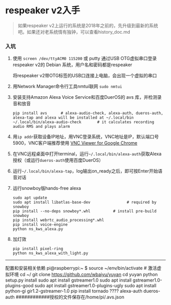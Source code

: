 respeaker v2入手
===============

>如果respeaker v2上运行的系统是2018年之前的，先升级到最新的系统吧。如果还对老系统情有独钟，可以查看history_doc.md

### 入坑
1. 使用 `screen /dev/ttyACM0 115200` 或 putty 通过USB OTG虚拟串口登录respeaker v2的 Debian 系统，用户名和密码都是respeaker

   将respeaker v2带OTG标签的USB口连接上电脑，会出现一个虚拟的串口

2. 用Network Manager命令行工具nmtui联网 `sudo nmtui`
3. 安装支持Amazon Alexa Voice Service和百度DuerOS的 avs 库，并检测录音和放音

   ```
   pip install avs      # alexa-audio-check, alexa-auth, dueros-auth, alexa-tap and alexa will be installed at ~/.local/bin
   ~/.local/bin/alexa-audio-check       # it calculates recording audio RMS and plays alarm
   ```

4. 用`ip addr`获取设备IP地址，用VNC登录系统，VNC地址是IP，默认端口号5900，VNC客户端推荐使用 [VNC Viewer for Google Chrome](https://chrome.google.com/webstore/detail/vnc%C2%AE-viewer-for-google-ch/iabmpiboiopbgfabjmgeedhcmjenhbla?hl=en)
5. 在VNC远程桌面中打开terminal，运行`~/.local/bin/alexa-auth`获取Alexa授权（或运行`dueros-auth`使用百度DuerOS）
6. 运行`~/.local/bin/alexa-tap`，log输出on_ready之后，即可按Enter开始语音对话
7. 运行snowboy版hands-free alexa
   ```
   sudo apt update
   sudo apt install libatlas-base-dev                # required by snowboy
   pip install --no-deps snowboy*.whl          # install pre-build snowboy
   pip install webrtc_audio_processing*.whl
   pip install voice-engine
   python ns_kws_alexa.py
   ```
8. 加灯效
   ```
   pip install pixel-ring
   python ns_kws_alexa_with_light.py
   ```

----------------------------------------------------------------------
配置和安装相关依赖
   pi@raspberrypi:~ $ source ~/env/bin/activate                  # 激活虚拟环境
   cd ~/
   git clone https://github.com/wbaiyu/yuyan
   cd yuyan
   python setup.py install
   sudo apt install gstreamer1.0
   sudo apt install gstreamer1.0-plugins-good
   sudo apt install gstreamer1.0-plugins-ugly
   sudo apt install python-gi gir1.2-gstreamer-1.0
   pip install tornado
   ????
   alexa-auth     dueros-auth
############授权的文件保存在/home/pi/.avs.json

